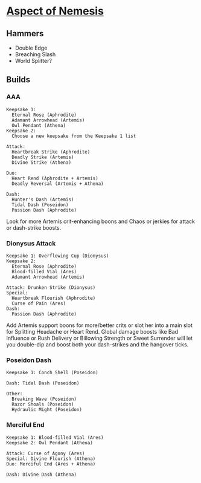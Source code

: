# [Aspect of Nemesis](https://www.leereamsnyder.com/blog/hades-build-guide#aspect-of-nemesis-blade)

## Hammers
* Double Edge
* Breaching Slash
* World Splitter?

## Builds

### AAA
```
Keepsake 1:
  Eternal Rose (Aphrodite)
  Adamant Arrowhead (Artemis)
  Owl Pendant (Athena)
Keepsake 2:
  Choose a new keepsake from the Keepsake 1 list
  
Attack:
  Heartbreak Strike (Aphrodite)
  Deadly Strike (Artemis)
  Divine Strike (Athena)
  
Duo:
  Heart Rend (Aphrodite + Artemis)
  Deadly Reversal (Artemis + Athena)

Dash:
  Hunter's Dash (Artemis)
  Tidal Dash (Poseidon)
  Passion Dash (Aphrodite)
```
Look for more Artemis crit-enhancing boons and Chaos or jerkies for attack or dash-strike boosts.

### Dionysus Attack
```
Keepsake 1: Overflowing Cup (Dionysus)
Keepsake 2:
  Eternal Rose (Aphrodite)
  Blood-filled Vial (Ares)
  Adamant Arrowhead (Artemis)

Attack: Drunken Strike (Dionysus)
Special:
  Heartbreak Flourish (Aphrodite)
  Curse of Pain (Ares)
Dash:
  Passion Dash (Aphrodite)
```
Add Artemis support boons for more/better crits or slot her into a main slot for Splitting Headache or Heart Rend. Global damage boosts like Bad Influence or Rush Delivery or Billowing Strength or Sweet Surrender will let you double-dip and boost both your dash-strikes and the hangover ticks.

### Poseidon Dash
```
Keepsake 1: Conch Shell (Poseidon)

Dash: Tidal Dash (Poseidon)

Other:
  Breaking Wave (Poseidon)
  Razor Shoals (Poseidon)
  Hydraulic Might (Poseidon)
```

### Merciful End
```
Keepsake 1: Blood-filled Vial (Ares)
Keepsake 2: Owl Pendant (Athena)

Attack: Curse of Agony (Ares)
Special: Divine Flourish (Athena)
Duo: Merciful End (Ares + Athena)

Dash: Divine Dash (Athena)
```
